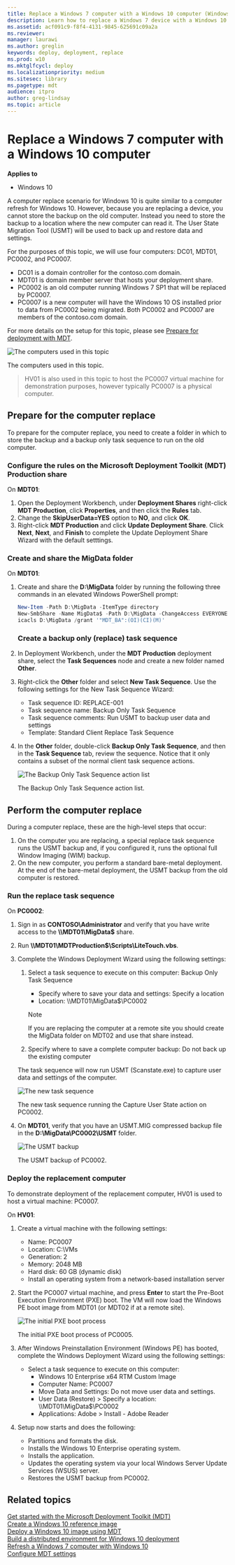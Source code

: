 ```yaml
---
title: Replace a Windows 7 computer with a Windows 10 computer (Windows 10)
description: Learn how to replace a Windows 7 device with a Windows 10 device. Although the process is similar to performing a refresh, you'll need to backup data externally
ms.assetid: acf091c9-f8f4-4131-9845-625691c09a2a
ms.reviewer: 
manager: laurawi
ms.author: greglin
keywords: deploy, deployment, replace
ms.prod: w10
ms.mktglfcycl: deploy
ms.localizationpriority: medium
ms.sitesec: library
ms.pagetype: mdt
audience: itpro
author: greg-lindsay
ms.topic: article
---
```


# Replace a Windows 7 computer with a Windows 10 computer

**Applies to**
-   Windows 10

A computer replace scenario for Windows 10 is quite similar to a computer refresh for Windows 10. However, because you are replacing a device, you cannot store the backup on the old computer. Instead you need to store the backup to a location where the new computer can read it. The User State Migration Tool (USMT) will be used to back up and restore data and settings. 

For the purposes of this topic, we will use four computers: DC01, MDT01, PC0002, and PC0007. 
- DC01 is a domain controller for the contoso.com domain.
- MDT01 is domain member server that hosts your deployment share.
- PC0002 is an old computer running Windows 7 SP1 that will be replaced by PC0007. 
- PC0007 is a new computer will have the Windows 10 OS installed prior to data from PC0002 being migrated. Both PC0002 and PC0007 are members of the contoso.com domain.

For more details on the setup for this topic, please see [Prepare for deployment with MDT](prepare-for-windows-deployment-with-mdt.md).

![The computers used in this topic](../images/mdt-03-fig01.png)

The computers used in this topic.

>HV01 is also used in this topic to host the PC0007 virtual machine for demonstration purposes, however typically PC0007 is a physical computer.

## Prepare for the computer replace

 To prepare for the computer replace, you need to create a folder in which to store the backup and a backup only task sequence to run on the old computer.

### Configure the rules on the Microsoft Deployment Toolkit (MDT) Production share

On **MDT01**:

1. Open the Deployment Workbench, under **Deployment Shares** right-click **MDT Production**, click **Properties**, and then click the **Rules** tab.
2. Change the **SkipUserData=YES** option to **NO**, and click **OK**.
3. Right-click **MDT Production** and click **Update Deployment Share**. Click **Next**, **Next**, and **Finish** to complete the Update Deployment Share Wizard with the default setttings.

### Create and share the MigData folder

On **MDT01**:

1. Create and share the **D:\\MigData** folder by running the following three commands in an elevated Windows PowerShell prompt:
   ``` powershell
   New-Item -Path D:\MigData -ItemType directory
   New-SmbShare -Name MigData$ -Path D:\MigData -ChangeAccess EVERYONE
   icacls D:\MigData /grant '"MDT_BA":(OI)(CI)(M)'
   ```
   ### Create a backup only (replace) task sequence

2. In Deployment Workbench, under the **MDT Production** deployment share, select the **Task Sequences** node and create a new folder named **Other**.

3. Right-click the **Other** folder and select **New Task Sequence**. Use the following settings for the New Task Sequence Wizard:

   * Task sequence ID: REPLACE-001
   * Task sequence name: Backup Only Task Sequence
   * Task sequence comments: Run USMT to backup user data and settings
   * Template: Standard Client Replace Task Sequence

4. In the **Other** folder, double-click **Backup Only Task Sequence**, and then in the **Task Sequence** tab, review the sequence. Notice that it only contains a subset of the normal client task sequence actions.

   ![The Backup Only Task Sequence action list](../images/mdt-03-fig02.png "The Backup Only Task Sequence action list")

   The Backup Only Task Sequence action list.

## Perform the computer replace

During a computer replace, these are the high-level steps that occur:

1.  On the computer you are replacing, a special replace task sequence runs the USMT backup and, if you configured it, runs the optional full Window Imaging (WIM) backup.
2.  On the new computer, you perform a standard bare-metal deployment. At the end of the bare-metal deployment, the USMT backup from the old computer is restored.

### Run the replace task sequence

On **PC0002**:

1.  Sign in as **CONTOSO\\Administrator** and verify that you have write access to the **\\\\MDT01\\MigData$** share.
2.  Run **\\\\MDT01\\MDTProduction$\\Scripts\\LiteTouch.vbs**.
3.  Complete the Windows Deployment Wizard using the following settings:

    1.  Select a task sequence to execute on this computer: Backup Only Task Sequence
        * Specify where to save your data and settings: Specify a location
        * Location: \\\\MDT01\\MigData$\\PC0002
        
        >[!NOTE]
        >If you are replacing the computer at a remote site you should create the MigData folder on MDT02 and use that share instead.
         
    2.  Specify where to save a complete computer backup: Do not back up the existing computer

    The task sequence will now run USMT (Scanstate.exe) to capture user data and settings of the computer.

    ![The new task sequence](../images/mdt-03-fig03.png "The new task sequence")

    The new task sequence running the Capture User State action on PC0002.

4.  On **MDT01**, verify that you have an USMT.MIG compressed backup file in the **D:\\MigData\\PC0002\\USMT** folder.

    ![The USMT backup](../images/mdt-03-fig04.png "The USMT backup")

    The USMT backup of PC0002.

### Deploy the replacement computer

To demonstrate deployment of the replacement computer, HV01 is used to host a virtual machine: PC0007.

On **HV01**:

1.  Create a virtual machine with the following settings:

    * Name: PC0007
    * Location: C:\\VMs
    * Generation: 2
    * Memory: 2048 MB
    * Hard disk: 60 GB (dynamic disk)
    * Install an operating system from a network-based installation server

2.  Start the PC0007 virtual machine, and press **Enter** to start the Pre-Boot Execution Environment (PXE) boot. The VM will now load the Windows PE boot image from MDT01 (or MDT02 if at a remote site).

    ![The initial PXE boot process](../images/mdt-03-fig05.png "The initial PXE boot process")

    The initial PXE boot process of PC0005.

3.  After Windows Preinstallation Environment (Windows PE) has booted, complete the Windows Deployment Wizard using the following settings:

    * Select a task sequence to execute on this computer:
        * Windows 10 Enterprise x64 RTM Custom Image
        * Computer Name: PC0007
        * Move Data and Settings: Do not move user data and settings.
        * User Data (Restore) > Specify a location: \\\\MDT01\\MigData$\\PC0002
        * Applications: Adobe > Install - Adobe Reader

4.  Setup now starts and does the following:

    * Partitions and formats the disk.
    * Installs the Windows 10 Enterprise operating system.
    * Installs the application.
    * Updates the operating system via your local Windows Server Update Services (WSUS) server.
    * Restores the USMT backup from PC0002.

## Related topics

[Get started with the Microsoft Deployment Toolkit (MDT)](get-started-with-the-microsoft-deployment-toolkit.md)<br>
[Create a Windows 10 reference image](create-a-windows-10-reference-image.md)<br>
[Deploy a Windows 10 image using MDT](deploy-a-windows-10-image-using-mdt.md)<br>
[Build a distributed environment for Windows 10 deployment](build-a-distributed-environment-for-windows-10-deployment.md)<br>
[Refresh a Windows 7 computer with Windows 10](refresh-a-windows-7-computer-with-windows-10.md)<br>
[Configure MDT settings](configure-mdt-settings.md)

